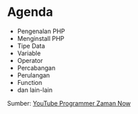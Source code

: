 # Agenda

- Pengenalan PHP
- Menginstall PHP
- Tipe Data
- Variable
- Operator
- Percabangan
- Perulangan
- Function
- dan lain-lain

Sumber: [YouTube Programmer Zaman Now](https://www.youtube.com/watch?v=TaBWhb5SPfc&list=PL-CtdCApEFH9EmZy4zYfW1ATIJ-qMXxGt&index=1&t=2999s&ab_channel=ProgrammerZamanNow)